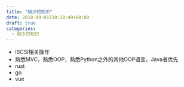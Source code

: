 ```yaml
---
title: "缺少的知识"
date: 2018-09-01T10:28:49+08:00
draft: true
categories:
  - 缺少的知识
---
```


- ISCSI相关操作
- 熟悉MVC，熟悉OOP，熟悉Python之外的其他OOP语言，Java者优先
- rust
- go
- vue